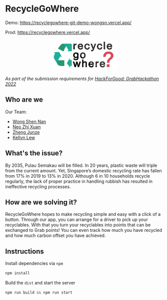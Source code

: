 # RecycleGoWhere

Demo: https://recyclegowhere-git-demo-wongsn.vercel.app/

Prod: https://recyclegowhere.vercel.app/

<p align="center">
  <img height="100px" src="./public/recyclegowhere.png" />
</p>

<em>As part of the submission requirements for
<a href='https://grabhackforgood.hackerearth.com/'> HackForGood: GrabHackathon 2022</a>
</em>

## Who are we

Our Team:

- [Wong Shen Nan](https://github.com/wongsn)
- [Neo Zhi Xuan](https://github.com/neozhixuan)
- [Zheng Junze](https://gin33sg.notion.site/f8a8bb1e61c34419b8bfc6e40557800f?v=d65401a4ec164804844b80535397d1d8)
- [Kellyn Lew](https://www.linkedin.com/in/kellyn-lew/)

## What's the issue?

By 2035, Pulau Semakau will be filled. In 20 years, plastic waste will triple from the current amount. Yet, Singapore’s domestic recycling rate has fallen from 17% in 2019 to 13% in 2020. Although 6 in 10 households recycle regularly, the lack of proper practice in handling rubbish has resulted in ineffective recycling processes.

## How are we solving it?

RecycleGoWhere hopes to make recycling simple and easy with a click of a button. Through our app, you can arrange for a driver to pick up your recyclables. With that you turn your recyclables into points that can be exchanged to Grab points! You can even track how much you have recycled and how much carbon offset you have achieved.

## Instructions

Install dependencies via `npm`

```js
npm install
```

Build the `dist` and start the server

```js
npm run build && npm run start
```
